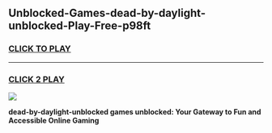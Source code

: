 
## Unblocked-Games-dead-by-daylight-unblocked-Play-Free-p98ft
<h3>
<a href="https://premium76.site?title=dead-by-daylight-unblocked&ref=19M">CLICK TO PLAY</a></h3>
<hr>

<h3>
<a href="https://premium76.site?title=dead-by-daylight-unblocked&ref=19M">CLICK 2 PLAY</a>
  
</h3>

<a href="https://premium76.site?title=dead-by-daylight-unblocked&ref=19M"><img src="https://clearcache.store/games.png"></a>


**dead-by-daylight-unblocked games unblocked: Your Gateway to Fun and Accessible Online Gaming**
